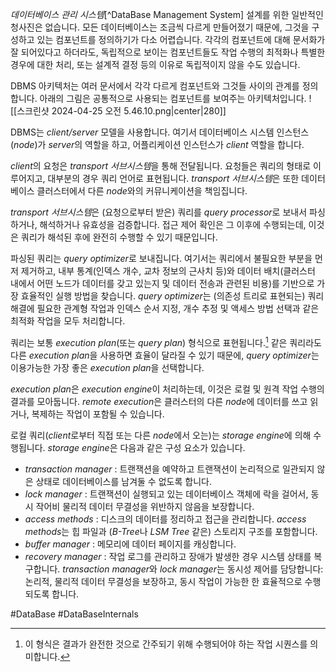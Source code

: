 *데이터베이스 관리 시스템*[^DataBase Management System] 설계를 위한 일반적인 청사진은 없습니다. 모든 데이터베이스는 조금씩 다르게 만들어졌기 때문에, 그것을 구성하고 있는 컴포넌트를 정의하기가 다소 어렵습니다. 각각의 컴포넌트에 대해 문서화가 잘 되어있다고 하더라도, 독립적으로 보이는 컴포넌트들도 작업 수행의 최적화나 특별한 경우에 대한 처리, 또는 설계적 결정 등의 이유로 독립적이지 않을 수도 있습니다.

DBMS 아키텍처는 여러 문서에서 각각 다르게 컴포넌트와 그것들 사이의 관계를 정의합니다. 아래의 그림은 공통적으로 사용되는 컴포넌트를 보여주는 아키텍처입니다.
![[스크린샷 2024-04-25 오전 5.46.10.png|center|280]]

DBMS는 *client/server* 모델을 사용합니다. 여기서 데이터베이스 시스템 인스턴스(*node*)가 *server*의 역할을 하고, 어플리케이션 인스턴스가 *client* 역할을 합니다.

*client*의 요청은 *transport 서브시스템*을 통해 전달됩니다. 요청들은 쿼리의 형태로 이루어지고, 대부분의 경우 쿼리 언어로 표현됩니다. *transport 서브시스템*은 또한 데이터베이스 클러스터에서 다른 *node*와의 커뮤니케이션을 책임집니다.

*transport 서브시스템*은 (요청으로부터 받은) 쿼리를 *query processor*로 보내서 파싱하거나, 해석하거나 유효성을 검증합니다. 접근 제어 확인은 그 이후에 수행되는데, 이것은 쿼리가 해석된 후에 완전히 수행할 수 있기 때문입니다.

파싱된 쿼리는 *query optimizer*로 보내집니다. 여기서는 쿼리에서 불필요한 부분을 먼저 제거하고, 내부 통계(인덱스 개수, 교차 정보의 근사치 등)와 데이터 배치(클러스터 내에서 어떤 노드가 데이터를 갖고 있는지 및 데이터 전송과 관련된 비용)를 기반으로 가장 효율적인 실행 방법을 찾습니다. *query optimizer*는 (의존성 트리로 표현되는) 쿼리 해결에 필요한 관계형 작업과 인덱스 순서 지정, 개수 추정 및 액세스 방법 선택과 같은 최적화 작업을 모두 처리합니다.

쿼리는 보통 *execution plan*(또는 *query plan*) 형식으로 표현됩니다.[^1] 같은 쿼리라도 다른 *execution plan*을 사용하면 효율이 달라질 수 있기 때문에, *query optimizer*는 이용가능한 가장 좋은 *execution plan*을 선택합니다.

*execution plan*은 *execution engine*이 처리하는데, 이것은 로컬 및 원격 작업 수행의 결과를 모아둡니다. *remote execution*은 클러스터의 다른 *node*에 데이터를 쓰고 읽거나, 복제하는 작업이 포함될 수 있습니다.

로컬 쿼리(*client*로부터 직접 또는 다른 *node*에서 오는)는 *storage engine*에 의해 수행됩니다. *storage engine*은 다음과 같은 구성 요소가 있습니다.
- *transaction manager* : 트랜잭션을 예약하고 트랜잭션이 논리적으로 일관되지 않은 상태로 데이터베이스를 남겨둘 수 없도록 합니다.
- *lock manager* : 트랜잭션이 실행되고 있는 데이터베이스 객체에 락을 걸어서, 동시 작어비 물리적 데이터 무결성을 위반하지 않음을 보장합니다.
- *access methods* : 디스크의 데이터를 정리하고 접근을 관리합니다. *access methods*는 힙 파일과 (*B-Tree*나 *LSM Tree* 같은) 스토리지 구조를 포함합니다.
- *buffer manager* : 메모리에 데이터 페이지를 캐싱합니다.
- *recovery manager* : 작업 로그를 관리하고 장애가 발생한 경우 시스템 상태를 복구합니다.
*transaction manager*와 *lock manager*는 동시성 제어를 담당합니다:논리적, 물리적 데이터 무결성을 보장하고, 동시 작업이 가능한 한 효율적으로 수행되도록 합니다.

#DataBase #DataBaseInternals 

[^1]: 이 형식은 결과가 완전한 것으로 간주되기 위해 수행되어야 하는 작업 시퀀스를 의미합니다.